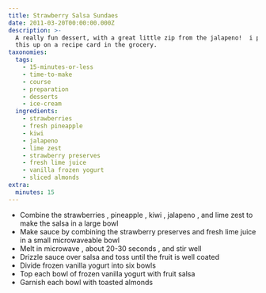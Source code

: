 ```yaml
---
title: Strawberry Salsa Sundaes
date: 2011-03-20T00:00:00.000Z
description: >-
  A really fun dessert, with a great little zip from the jalapeno!  i picked
  this up on a recipe card in the grocery.
taxonomies:
  tags:
    - 15-minutes-or-less
    - time-to-make
    - course
    - preparation
    - desserts
    - ice-cream
  ingredients:
    - strawberries
    - fresh pineapple
    - kiwi
    - jalapeno
    - lime zest
    - strawberry preserves
    - fresh lime juice
    - vanilla frozen yogurt
    - sliced almonds
extra:
  minutes: 15
---
```

 - Combine the strawberries , pineapple , kiwi , jalapeno , and lime zest to make the salsa in a large bowl
 - Make sauce by combining the strawberry preserves and fresh lime juice in a small microwaveable bowl
 - Melt in microwave , about 20-30 seconds , and stir well
 - Drizzle sauce over salsa and toss until the fruit is well coated
 - Divide frozen vanilla yogurt into six bowls
 - Top each bowl of frozen vanilla yogurt with fruit salsa
 - Garnish each bowl with toasted almonds
